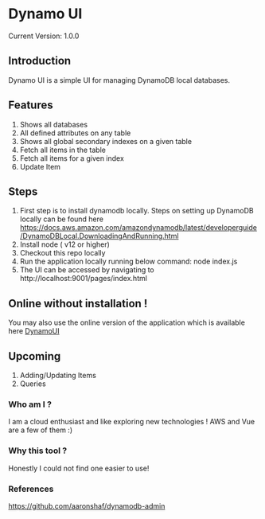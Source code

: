 # Dynamo UI

Current Version: 1.0.0

## Introduction
Dynamo UI is a simple UI for managing DynamoDB local databases. 

## Features
1. Shows all databases
2. All defined attributes on any table
3. Shows all global secondary indexes on a given table
4. Fetch all items in the table
5. Fetch all items for a given index
6. Update Item

## Steps
1. First step is to install dynamodb locally. Steps on setting up DynamoDB locally can be found here https://docs.aws.amazon.com/amazondynamodb/latest/developerguide/DynamoDBLocal.DownloadingAndRunning.html
2. Install node ( v12 or higher)
3. Checkout this repo locally 
4. Run the application locally running below command:
    node index.js
5. The UI can be accessed by navigating to http://localhost:9001/pages/index.html

## Online without installation !
You may also use the online version of the application which is available here 
[DynamoUI](https://webavatar.github.io/dynamo-ui/pages/index.html)

## Upcoming
1. Adding/Updating Items
2. Queries

### Who am I ? 
I am a cloud enthusiast and like exploring new technologies ! AWS and Vue are a few of them :)

### Why this tool ? 
Honestly I could not find one easier to use! 

### References
https://github.com/aaronshaf/dynamodb-admin













